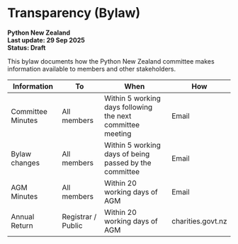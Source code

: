 # Transparency (Bylaw)

**Python New Zealand<br> Last update: 29 Sep 2025<br> Status: Draft**

This bylaw documents how the Python New Zealand committee makes information available to
members and other stakeholders.

| Information       | To                 | When                                                       | How               |
| ----------------- | ------------------ | ---------------------------------------------------------- | ----------------- |
| Committee Minutes | All members        | Within 5 working days following the next committee meeting | Email             |
| Bylaw changes     | All members        | Within 5 working days of being passed by the committee     | Email             |
| AGM Minutes       | All members        | Within 20 working days of AGM                              | Email             |
| Annual Return     | Registrar / Public | Within 20 working days of AGM                              | charities.govt.nz |
